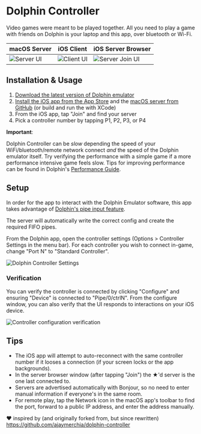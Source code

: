 # Dolphin Controller

Video games were meant to be played together. All you need to play a game with friends on Dolphin is your laptop and this app, over bluetooth or Wi-Fi.

| macOS Server | iOS Client | iOS Server Browser |
| ------------ | ---------- | ------------------ |
| <img src="https://user-images.githubusercontent.com/329222/130981252-d7fdad99-8b32-437f-aefd-eb1198613549.png" alt="Server UI" /> | ![Client UI](https://user-images.githubusercontent.com/329222/131947045-28fb3a63-58fe-47e7-a7b8-e3f4a365dee7.png) | ![Server Join UI](https://user-images.githubusercontent.com/329222/131947834-1a5de0b6-9a95-46bd-95a4-b4afc0aa7ccc.PNG) |

## Installation & Usage

1. [Download the latest version of Dolphin emulator](https://dolphin-emu.org)
2. [Install the iOS app from the App Store](https://apps.apple.com/us/app/dolphin-ctrl/id1584272645) and the [macOS server from GitHub](https://github.com/apexskier/dolphin-controller/releases/latest) (or build and run the with XCode)
3. From the iOS app, tap "Join" and find your server
4. Pick a controller number by tapping P1, P2, P3, or P4

**Important**:

Dolphin Controller can be _slow_ depending the speed of your WiFi/bluetooth/remote network connect _and_ the speed of the Dolphin emulator itself. Try verifying the performance with a simple game if a more performance intensive game feels slow. Tips for improving performance can be found in Dolphin's [Performance Guide](https://dolphin-emu.org/docs/guides/performance-guide/).

## Setup

In order for the app to interact with the Dolphin Emulator software, this app takes advantage of [Dolphin's pipe input feature](https://wiki.dolphin-emu.org/index.php?title=Pipe_Input).

The server will automatically write the correct config and create the required FIFO pipes.

From the Dolphin app, open the controller settings (Options > Controller Settings in the menu bar). For each controller you wish to connect in-game, change "Port N" to "Standard Controller".

![Dolphin Controller Settings](https://user-images.githubusercontent.com/329222/130376541-ca943da6-963d-4706-b2a0-74b6e4516f1c.png)

### Verification

You can verify the controller is connected by clicking "Configure" and ensuring "Device" is connected to "Pipe/0/ctrlN". From the configure window, you can also verify that the UI responds to interactions on your iOS device.

![Controller configuration verification](https://user-images.githubusercontent.com/329222/130376738-b08f01c5-7360-4f17-909e-abcddf0c3264.png)

## Tips

* The iOS app will attempt to auto-reconnect with the same controller number if it looses a connection (if your screen locks or the app backgrounds).
* In the server browser window (after tapping "Join") the ★'d server is the one last connected to.
* Servers are advertised automatically with Bonjour, so no need to enter manual information if everyone's in the same room.
* For remote play, tap the Network icon in the macOS app's toolbar to find the port, forward to a public IP address, and enter the address manually.

❤️ inspired by (and originally forked from, but since rewritten) https://github.com/ajaymerchia/dolphin-controller
